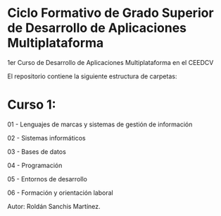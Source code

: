 # Ciclo Formativo de Grado Superior de Desarrollo de Aplicaciones Multiplataforma
1er Curso de Desarrollo de Aplicaciones Multiplataforma en el CEEDCV

El repositorio contiene la siguiente estructura de carpetas:

# Curso 1: 

01 - Lenguajes de marcas y sistemas de gestión de información

02 - Sistemas informáticos

03 - Bases de datos

04 - Programación

05 - Entornos de desarrollo

06 - Formación y orientación laboral

Autor: Roldán Sanchis Martínez.

